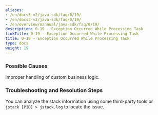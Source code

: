 ```yaml
---
aliases:
- /en/docs3-v2/java-sdk/faq/0/19/
- /en/docs3-v2/java-sdk/faq/0/19/
- /en/overview/mannual/java-sdk/faq/0/19/
description: 0-19 - Exception Occurred While Processing Task
linkTitle: 0-19 - Exception Occurred While Processing Task
title: 0-19 - Exception Occurred While Processing Task
type: docs
weight: 19
---
```








### Possible Causes

Improper handling of custom business logic.

### Troubleshooting and Resolution Steps

You can analyze the stack information using some third-party tools or `jstack [PID] > jstack.log` to locate the issue.


